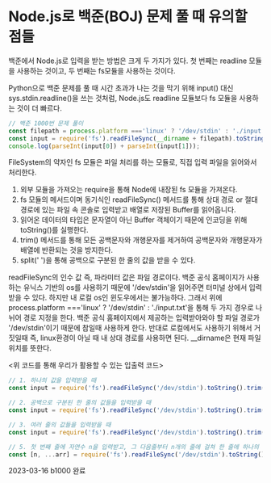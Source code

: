 # Node.js로 백준(BOJ) 문제 풀 때 유의할 점들 #


 백준에서 Node.js로 입력을 받는 방법은 크게 두 가지가 있다. 첫 번째는 readline 모듈을 사용하는 것이고, 
두 번째는 fs모듈을 사용하는 것이다. 

 Python으로 백준 문제를 풀 때 시간 초과가 나는 것을 막기 위해 input() 대신 sys.stdin.readline()을 
쓰는 것처럼, Node.js도 readline 모듈보다 fs 모듈을 사용하는 것이 더 빠르다.

``` javascript
// 백준 1000번 문제 풀이
const filepath = process.platform ==='linux' ? '/dev/stdin' : './input.txt';
const input = require('fs').readFileSync(__dirname + filepath).toString().trim().split(' ');
console.log(parseInt(input[0]) + parseInt(input[1]));
```

 FileSystem의 약자인 fs 모듈은 파일 처리를 하는 모듈로, 직접 입력 파일을 읽어와서 처리한다. 
 1. 외부 모듈을 가져오는 require을 통해 Node에 내장된 fs 모듈을 가져온다.
 2. fs 모듈의 메서드이며 동기식인 readFileSync() 메서드를 통해 상대 경로 or 절대 경로에 있는 파일 속 콘솔로 입력받고 배열로 저장된 Buffer를 읽어옵니다.
 3. 읽어온 데이터의 타입은 문자열이 아닌 Buffer 객체이기 때문에 인코딩을 위해 toString()를 실행한다.
 4. trim() 메서드를 통해 모든 공백문자와 개행문자를 제거하여 공백문자와 개행문자가 배열에 반환되는 것을 방지한다.
 5. split(' ')을 통해 공백으로 구분된 한 줄의 값을 받을 수 있다.
 
 readFileSync의 인수 값 즉, 파라미터 값은 파일 경로이다. 백준 공식 홈페이지가 사용하는 유닉스 기반의 os를 사용하기 때문에 '/dev/stdin'을 읽어주면 터미널 상에서 
입력받을 수 있다. 하지만 내 로컬 os인 윈도우에서는 불가능하다. 그래서 위에 process.platform ==='linux' ? '/dev/stdin' : './input.txt'을 통해 두 가지 경우로 
나뉘어 경로 지정을 한다. 백준 공식 홈페이지에서 제공하는 입력받아와야 할 파일 경로가 '/dev/stdin'이기 때문에 참일때 사용하게 한다. 반대로 로컬에서도 사용하기 위해서
거짓일때 즉, linux환경이 아닐 때 내 상대 경로를 사용하면 된다. __dirname은 현재 파일 위치를 뜻한다. 


<위 코드를 통해 우리가 활용할 수 있는 입출력 코드>
``` javascript
// 1. 하나의 값을 입력받을 때
const input = require('fs').readFileSync('/dev/stdin').toString().trim();

// 2. 공백으로 구분된 한 줄의 값들을 입력받을 때
const input = require('fs').readFileSync('/dev/stdin').toString().trim().split(' ');

// 3. 여러 줄의 값들을 입력받을 때
const input = require('fs').readFileSync('/dev/stdin').toString().trim().split('\n');

// 5. 첫 번째 줄에 자연수 n을 입력받고, 그 다음줄부터 n개의 줄에 걸쳐 한 줄에 하나의 값을 입력받을 때
const [n, ...arr] = require('fs').readFileSync('/dev/stdin').toString().trim().split('\n');
```


2023-03-16 b1000 완료